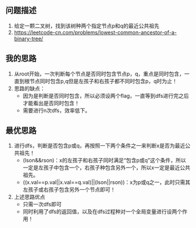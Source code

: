 ## 问题描述
1. 给定一颗二叉树，找到该树种两个指定节点p和q的最近公共祖先
2. https://leetcode-cn.com/problems/lowest-common-ancestor-of-a-binary-tree/

## 我的思路
1. 从root开始，一次判断每个节点是否同时包含节点p，q，重点是同时包含，一直到根节点同时包含p,q但是左孩子和右孩子都不同时包含p，q时为止！
2. 思路的缺点：
	- 因为是判断是否同时包含，所以必须设两个flag，一直等到dfs进行完之后才能看出是否同时包含！
	- 需要进行n次dfs，效率低下。
	
## 最优思路
1. 进行dfs，判断是否包含p或q，再按照一下两个条件之一来判断x是否为最近公共祖先！
	- (lson&&rson)：x的左孩子和右孩子同时满足“包含p或q”这个条件，所以一定是左孩子中包含一个，右孩子种包含另外一个，所以x一定是最近公共祖先。
	- ((x.val==p.val||x.val==q.val)||(lson||rson))：x为p或q之一，此时只需其左孩子或右孩子包含另外一个节点即可！
2. 上述思路优点
	- 只需一次dfs即可
	- 同时利用了dfs的返回值，以及在dfs过程种对一个全局变量进行设两个作用！

